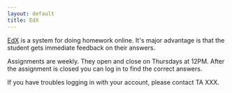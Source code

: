 ```yaml
---
layout: default
title: EdX
---
```


[EdX](https://edge.edx.org/courses/UCSD/CSE103/Introduction_to_Probability_and_Statistics/info)
is a system for doing homework online. It's major advantage is
that the student gets immediate feedback on their answers.

Assignments are weekly. They open and close on Thursdays at 12PM. After the
assignment is closed you can log in to find the correct answers.

If you have troubles logging in with your account, please contact TA XXX.
